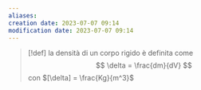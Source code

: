 ```yaml
---
aliases: 
creation date: 2023-07-07 09:14
modification date: 2023-07-07 09:14
---
```


>[!def]
>la densità di un corpo rigido è definita come
>$$ \delta = \frac{dm}{dV}  $$
>con $[\delta] = \frac{Kg}{m^3}$

